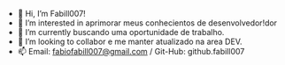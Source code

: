- 👋 Hi, I’m Fabill007!
- 👀 I’m interested in  aprimorar meus conhecientos de desenvolvedor!dor
- 🌱 I’m currently  buscando uma oportunidade  de trabalho.
- 💞️ I’m looking to collabor e me manter atualizado na area DEV.
- 📫  Email: fabiofabill007@gmail.com  /  Git-Hub: github.fabill007

<!---
Fabill007/Fabill007 is a ✨ special ✨ repository because its `README.md` (this file) appears on your GitHub profile.
You can click the Preview link to take a look at your changes.
--->
